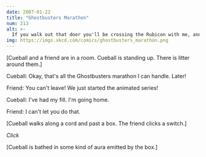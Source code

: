 ```yaml
---
date: 2007-01-22
title: "Ghostbusters Marathon"
num: 213
alt: >-
  If you walk out that door you'll be crossing the Rubicon with me, and that's one stream I'm not ready to cross.
img: https://imgs.xkcd.com/comics/ghostbusters_marathon.png
---
```

[Cueball and a friend are in a room. Cueball is standing up. There is litter around them.]

Cueball: Okay, that's all the Ghostbusters marathon I can handle. Later!

Friend: You can't leave! We just started the animated series!

Cueball: I've had my fill. I'm going home.

Friend: I can't let you do that.

[Cueball walks along a cord and past a box. The friend clicks a switch.]

*Click*

[Cueball is bathed in some kind of aura emitted by the box.]